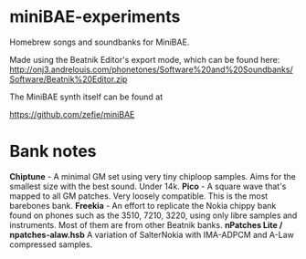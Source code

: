 # miniBAE-experiments
Homebrew songs and soundbanks for MiniBAE. 

Made using the Beatnik Editor's export mode, which can be found here:
http://onj3.andrelouis.com/phonetones/Software%20and%20Soundbanks/Software/Beatnik%20Editor.zip


The MiniBAE synth itself can be found at 

https://github.com/zefie/miniBAE

# Bank notes
**Chiptune** - A minimal GM set using very tiny chiploop samples. Aims for the smallest size with the best sound. Under 14k.
**Pico** - A square wave that's mapped to all GM patches. Very loosely compatible. This is the most barebones bank.
**Freekia** - An effort to replicate the Nokia chippy bank found on phones such as the 3510, 7210, 3220, using only libre samples and instruments. Most of them are from other Beatnik banks.
**nPatches Lite / npatches-alaw.hsb** A variation of SalterNokia with IMA-ADPCM and A-Law compressed samples.
